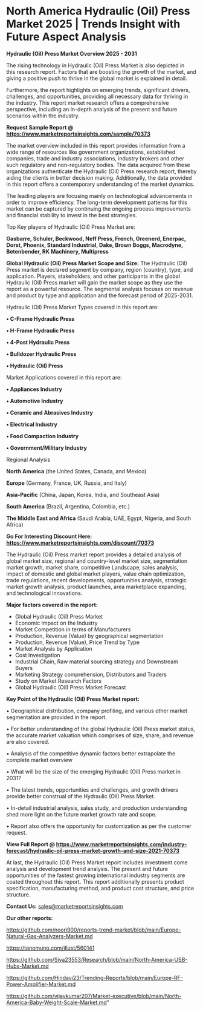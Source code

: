 # North America Hydraulic (Oil) Press Market 2025 | Trends Insight with Future Aspect Analysis

<Strong> Hydraulic (Oil) Press Market Overview 2025 - 2031</strong>

The rising technology in Hydraulic (Oil) Press Market is also depicted in this research report. Factors that are boosting the growth of the market, and giving a positive push to thrive in the global market is explained in detail.

Furthermore, the report highlights on emerging trends, significant drivers, challenges, and opportunities, providing all necessary data for thriving in the industry. This report market research offers a comprehensive perspective, including an in-depth analysis of the present and future scenarios within the industry.

<strong>Request Sample Report @ <a href=https://www.marketreportsinsights.com/sample/70373>https://www.marketreportsinsights.com/sample/70373</a></strong>

The market overview included in this report provides information from a wide range of resources like government organizations, established companies, trade and industry associations, industry brokers and other such regulatory and non-regulatory bodies. The data acquired from these organizations authenticate the Hydraulic (Oil) Press research report, thereby aiding the clients in better decision making. Additionally, the data provided in this report offers a contemporary understanding of the market dynamics.

The leading players are focusing mainly on technological advancements in order to improve efficiency. The long-term development patterns for this market can be captured by continuing the ongoing process improvements and financial stability to invest in the best strategies.

Top Key players of Hydraulic (Oil) Press Market are:

<strong>Gasbarre, Schuler, Beckwood, Neff Press, French, Greenerd, Enerpac, Dorst, Phoenix, Standard Industrial, Dake, Brown Boggs, Macrodyne, Betenbender, RK Machinery, Multipress</strong>

<strong><b>Global Hydraulic (Oil) Press Market Scope and Size:</b></strong>
The Hydraulic (Oil) Press market is declared segment by company, region (country), type, and application. Players, stakeholders, and other participants in the global Hydraulic (Oil) Press market will gain the market scope as they use the report as a powerful resource. The segmental analysis focuses on revenue and product by type and application and the forecast period of 2025-2031.

Hydraulic (Oil) Press Market Types covered in this report are:

<strong>• C-Frame Hydraulic Press

• H-Frame Hydraulic Press

• 4-Post Hydraulic Press

• Bulldozer Hydraulic Press

• Hydraulic (Oil) Press</strong>

Market Applications covered in this report are:

<strong>• Appliances Industry

• Automotive Industry

• Ceramic and Abrasives Industry

• Electrical Industry

• Food Compaction Industry

• Government/Military Industry</strong> 

Regional Analysis

<strong>North America</strong> (the United States, Canada, and Mexico)

<strong>Europe</strong> (Germany, France, UK, Russia, and Italy)

<strong>Asia-Pacific</strong> (China, Japan, Korea, India, and Southeast Asia)

<strong>South America</strong> (Brazil, Argentina, Colombia, etc.)

<strong>The Middle East and Africa</strong> (Saudi Arabia, UAE, Egypt, Nigeria, and South Africa)

<strong>Go For Interesting Discount Here: <a href=https://www.marketreportsinsights.com/discount/70373>https://www.marketreportsinsights.com/discount/70373</a></strong>

The Hydraulic (Oil) Press market report provides a detailed analysis of global market size, regional and country-level market size, segmentation market growth, market share, competitive Landscape, sales analysis, impact of domestic and global market players, value chain optimization, trade regulations, recent developments, opportunities analysis, strategic market growth analysis, product launches, area marketplace expanding, and technological innovations.

<strong><b>Major factors covered in the report:</b></strong>
<ul>
  <li>Global Hydraulic (Oil) Press Market </li>
  <li>Economic Impact on the Industry</li>
  <li>Market Competition in terms of Manufacturers</li>
  <li>Production, Revenue (Value) by geographical segmentation</li>
  <li>Production, Revenue (Value), Price Trend by Type</li>
  <li>Market Analysis by Application</li>
  <li>Cost Investigation</li>
  <li>Industrial Chain, Raw material sourcing strategy and Downstream Buyers</li>
  <li>Marketing Strategy comprehension, Distributors and Traders</li>
  <li>Study on Market Research Factors</li>
  <li>Global Hydraulic (Oil) Press Market Forecast</li>
</ul>

<strong><b>Key Point of the Hydraulic (Oil) Press Market report:</b></strong>

• Geographical distribution, company profiling, and various other market segmentation are provided in the report.

• For better understanding of the global Hydraulic (Oil) Press market status, the accurate market valuation which comprises of size, share, and revenue are also covered.

• Analysis of the competitive dynamic factors better extrapolate the complete market overview

• What will be the size of the emerging Hydraulic (Oil) Press market in 2031?

• The latest trends, opportunities and challenges, and growth drivers provide better construal of the Hydraulic (Oil) Press Market.

• In-detail industrial analysis, sales study, and production understanding shed more light on the future market growth rate and scope.

• Report also offers the opportunity for customization as per the customer request.

<strong><b>View Full Report @ <a href=https://www.marketreportsinsights.com/industry-forecast/hydraulic-oil-press-market-growth-and-size-2021-70373>https://www.marketreportsinsights.com/industry-forecast/hydraulic-oil-press-market-growth-and-size-2021-70373</a></b></strong>


At last, the Hydraulic (Oil) Press Market report includes investment come analysis and development trend analysis. The present and future opportunities of the fastest growing international industry segments are coated throughout this report. This report additionally presents product specification, manufacturing method, and product cost structure, and price structure.

<strong>Contact Us:</strong>
sales@marketreportsinsights.com

<strong>Our other reports:</strong>

<a href=https://github.com/noori900/reports-trend-market/blob/main/Europe-Natural-Gas-Analyzers-Market.md>https://github.com/noori900/reports-trend-market/blob/main/Europe-Natural-Gas-Analyzers-Market.md</a>

<a href=https://tanomuno.com/illust/560141>https://tanomuno.com/illust/560141</a>

<a href=https://github.com/Siya23553/Research/blob/main/North-America-USB-Hubs-Market.md>https://github.com/Siya23553/Research/blob/main/North-America-USB-Hubs-Market.md</a>

<a href=https://github.com/Hindavi23/Trending-Reports/blob/main/Europe-RF-Power-Amplifier-Market.md>https://github.com/Hindavi23/Trending-Reports/blob/main/Europe-RF-Power-Amplifier-Market.md</a>

<a href=https://github.com/vijaykumar207/Market-executive/blob/main/North-America-Baby-Weight-Scale-Market.md>https://github.com/vijaykumar207/Market-executive/blob/main/North-America-Baby-Weight-Scale-Market.md</a>"
